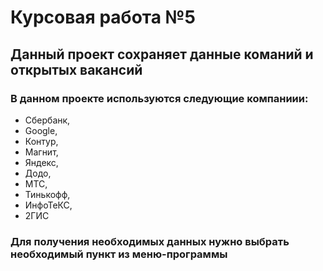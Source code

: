# Курсовая работа №5
## Данный проект сохраняет данные команий и открытых вакансий
### В данном проекте используются следующие компаниии:
- Сбербанк,
- Google, 
- Контур, 
- Магнит, 
- Яндекс, 
- Додо, 
- МТС, 
- Тинькофф, 
- ИнфоТеКС, 
- 2ГИС
### Для получения необходимых данных нужно выбрать необходимый пункт из меню-программы
